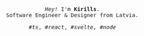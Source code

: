 <p align="center">

  <br>
  <br>
  
  <samp>
    <i>Hey!</i> I'm <b>Kirills</b>.
    <br> 
    Software Engineer & Designer from Latvia.
    <br>
    <br>
    <i>#ts</i>, <i>#react</i>, <i>#svelte</i>, <i>#node</i>
  </samp>
  
  <br>
  <br>

</p>
